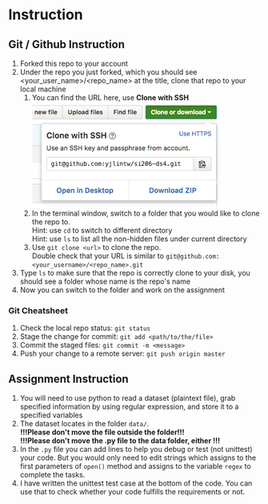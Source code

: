 # Instruction
## Git / Github Instruction
1. Forked this repo to your account
2. Under the repo you just forked, which you should see 
<your_user_name>/<repo_name> at the title, clone that repo 
to your local machine
    1. You can find the URL here, use **Clone with SSH**  
       ![Clone Button](./readme_media/clone_button.png)
    2. In the terminal window, switch to a folder that you 
    would like to clone the repo to.  
        Hint: use ```cd``` to switch to different directory  
        Hint: use ```ls``` to list all the non-hidden files 
        under current directory
    3. Use ```git clone <url>``` to clone the repo.  
    Double check that your URL is similar
    to ```git@github.com:<your_username>/<repo_name>.git```
3. Type ```ls``` to make sure that the repo is correctly
    clone to your disk, you should see a folder whose name is
    the repo's name
4. Now you can switch to the folder and work on the 
    assignment

### Git Cheatsheet
1. Check the local repo status: ```git status```
2. Stage the change for commit: ```git add <path/to/the/file>```
3. Commit the staged files: ```git commit -m <message>```
4. Push your change to a remote server: 
```git push origin master```

## Assignment Instruction
1. You will need to use python to read a dataset (plaintext 
file), grab specified information by using regular expression, 
and store it to a specified variables
2. The dataset locates in the folder ```data/```.  
**!!!Please don't move the file outside the folder!!!**  
**!!!Please don't move the .py file to the data folder, either !!!**
3. In the ```.py``` file you can add lines to help you debug or 
test (not unittest) your code. But you would only need to edit 
strings which assigns to the first parameters of ```open()``` 
method and assigns to the variable ```regex``` to complete the 
tasks.
4. I have written the unittest test case at the bottom of the
code. You can use that to check whether your code fulfills the
requirements or not.

 

